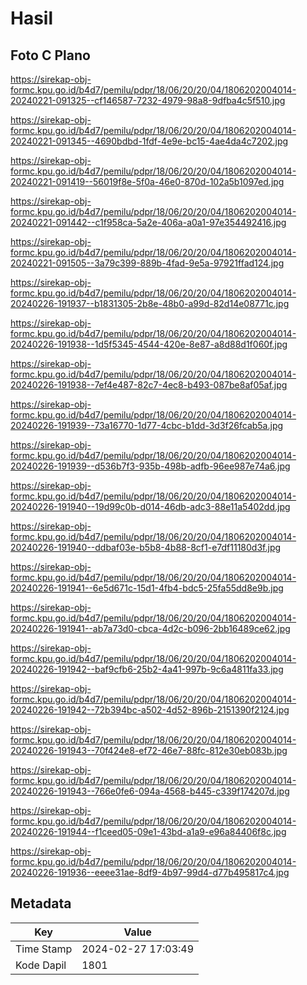 # Hasil

## Foto C Plano

https://sirekap-obj-formc.kpu.go.id/b4d7/pemilu/pdpr/18/06/20/20/04/1806202004014-20240221-091325--cf146587-7232-4979-98a8-9dfba4c5f510.jpg

https://sirekap-obj-formc.kpu.go.id/b4d7/pemilu/pdpr/18/06/20/20/04/1806202004014-20240221-091345--4690bdbd-1fdf-4e9e-bc15-4ae4da4c7202.jpg

https://sirekap-obj-formc.kpu.go.id/b4d7/pemilu/pdpr/18/06/20/20/04/1806202004014-20240221-091419--56019f8e-5f0a-46e0-870d-102a5b1097ed.jpg

https://sirekap-obj-formc.kpu.go.id/b4d7/pemilu/pdpr/18/06/20/20/04/1806202004014-20240221-091442--c1f958ca-5a2e-406a-a0a1-97e354492416.jpg

https://sirekap-obj-formc.kpu.go.id/b4d7/pemilu/pdpr/18/06/20/20/04/1806202004014-20240221-091505--3a79c399-889b-4fad-9e5a-97921ffad124.jpg

https://sirekap-obj-formc.kpu.go.id/b4d7/pemilu/pdpr/18/06/20/20/04/1806202004014-20240226-191937--b1831305-2b8e-48b0-a99d-82d14e08771c.jpg

https://sirekap-obj-formc.kpu.go.id/b4d7/pemilu/pdpr/18/06/20/20/04/1806202004014-20240226-191938--1d5f5345-4544-420e-8e87-a8d88d1f060f.jpg

https://sirekap-obj-formc.kpu.go.id/b4d7/pemilu/pdpr/18/06/20/20/04/1806202004014-20240226-191938--7ef4e487-82c7-4ec8-b493-087be8af05af.jpg

https://sirekap-obj-formc.kpu.go.id/b4d7/pemilu/pdpr/18/06/20/20/04/1806202004014-20240226-191939--73a16770-1d77-4cbc-b1dd-3d3f26fcab5a.jpg

https://sirekap-obj-formc.kpu.go.id/b4d7/pemilu/pdpr/18/06/20/20/04/1806202004014-20240226-191939--d536b7f3-935b-498b-adfb-96ee987e74a6.jpg

https://sirekap-obj-formc.kpu.go.id/b4d7/pemilu/pdpr/18/06/20/20/04/1806202004014-20240226-191940--19d99c0b-d014-46db-adc3-88e11a5402dd.jpg

https://sirekap-obj-formc.kpu.go.id/b4d7/pemilu/pdpr/18/06/20/20/04/1806202004014-20240226-191940--ddbaf03e-b5b8-4b88-8cf1-e7df11180d3f.jpg

https://sirekap-obj-formc.kpu.go.id/b4d7/pemilu/pdpr/18/06/20/20/04/1806202004014-20240226-191941--6e5d671c-15d1-4fb4-bdc5-25fa55dd8e9b.jpg

https://sirekap-obj-formc.kpu.go.id/b4d7/pemilu/pdpr/18/06/20/20/04/1806202004014-20240226-191941--ab7a73d0-cbca-4d2c-b096-2bb16489ce62.jpg

https://sirekap-obj-formc.kpu.go.id/b4d7/pemilu/pdpr/18/06/20/20/04/1806202004014-20240226-191942--baf9cfb6-25b2-4a41-997b-9c6a4811fa33.jpg

https://sirekap-obj-formc.kpu.go.id/b4d7/pemilu/pdpr/18/06/20/20/04/1806202004014-20240226-191942--72b394bc-a502-4d52-896b-2151390f2124.jpg

https://sirekap-obj-formc.kpu.go.id/b4d7/pemilu/pdpr/18/06/20/20/04/1806202004014-20240226-191943--70f424e8-ef72-46e7-88fc-812e30eb083b.jpg

https://sirekap-obj-formc.kpu.go.id/b4d7/pemilu/pdpr/18/06/20/20/04/1806202004014-20240226-191943--766e0fe6-094a-4568-b445-c339f174207d.jpg

https://sirekap-obj-formc.kpu.go.id/b4d7/pemilu/pdpr/18/06/20/20/04/1806202004014-20240226-191944--f1ceed05-09e1-43bd-a1a9-e96a84406f8c.jpg

https://sirekap-obj-formc.kpu.go.id/b4d7/pemilu/pdpr/18/06/20/20/04/1806202004014-20240226-191936--eeee31ae-8df9-4b97-99d4-d77b495817c4.jpg


## Metadata

| Key        | Value               |
| ---------- | ------------------- |
| Time Stamp | 2024-02-27 17:03:49 |
| Kode Dapil | 1801                |



